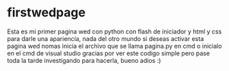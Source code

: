 # firstwedpage
Esta es mi primer pagina wed con python con flash de iniciador y html y css para darle una apariencía, nada del otro mundo
si deseas activar esta pagina wed nomas inicia el archivo que se llama pagina.py en cmd o inicialo en el cmd de visual studio
gracias por ver este codigo simple pero pase toda la tarde investigando para hacerla, bueno adios :)
